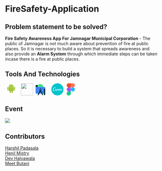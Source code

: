 # FireSafety-Application
## Problem statement to be solved?
<b>Fire Safety Awareness App For Jamnagar Municipal Corporation</b> - The public of Jamnagar is not much aware about prevention of fire at public places. So it is necessary to build a system that spreads awareness and also provide an <b>Alarm System</b> through which immediate steps can be taken incase there is a fire at public places.

## Tools And Technologies
<img src='https://raw.githubusercontent.com/devicons/devicon/master/icons/android/android-original-wordmark.svg' width=40 height=40>&nbsp;&nbsp;&nbsp;<img src='https://camo.githubusercontent.com/fbfcb9e3dc648adc93bef37c718db16c52f617ad055a26de6dc3c21865c3321d/68747470733a2f2f7777772e766563746f726c6f676f2e7a6f6e652f6c6f676f732f6769742d73636d2f6769742d73636d2d69636f6e2e737667' width=40 height=40>
<img src="https://github.com/devicons/devicon/blob/master/icons/androidstudio/androidstudio-original.svg" width="40" height="40">&nbsp;&nbsp;&nbsp;
<img src="https://github.com/devicons/devicon/raw/master/icons/canva/canva-original.svg" title="Canva" alt="Canva" width="40" height="40" style="max-width: 100%;">
<img src="https://github.com/devicons/devicon/raw/master/icons/figma/figma-original.svg" title="figma" alt="figma" width="40" height="40" style="max-width: 100%;">

## Event
<img src="https://i.ytimg.com/vi/JHu2YuadxKg/mqdefault.jpg">

## Contributors
<a href="https://github.com/harshil-padasala">Harshil Padasala</a><br>
<a href="https://github.com/HenilMistry">Henil Mistry</a><br>
<a href="https://github.com/DevHalvawala">Dev Halvawala</a><br>
<a href="https://github.com/MeetButani27">Meet Butani</a>
